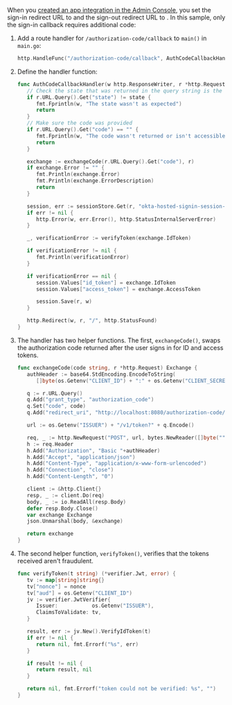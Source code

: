 When you [created an app integration in the Admin Console](#create-an-app-integration-in-the-admin-console), you set the sign-in redirect URL to <StackSnippet snippet="signinredirecturi" inline /> and the sign-out redirect URL to <StackSnippet snippet="signoutredirecturi" inline />. In this sample, only the sign-in callback requires additional code:

1. Add a route handler for `/authorization-code/callback` to `main()` in `main.go`:

   ```go
   http.HandleFunc("/authorization-code/callback", AuthCodeCallbackHandler)
   ```

1. Define the handler function:

   ```go
   func AuthCodeCallbackHandler(w http.ResponseWriter, r *http.Request) {
      // Check the state that was returned in the query string is the same as the above state
      if r.URL.Query().Get("state") != state {
         fmt.Fprintln(w, "The state wasn't as expected")
         return
      }
      // Make sure the code was provided
      if r.URL.Query().Get("code") == "" {
         fmt.Fprintln(w, "The code wasn't returned or isn't accessible")
         return
      }

      exchange := exchangeCode(r.URL.Query().Get("code"), r)
      if exchange.Error != "" {
         fmt.Println(exchange.Error)
         fmt.Println(exchange.ErrorDescription)
         return
      }

      session, err := sessionStore.Get(r, "okta-hosted-signin-session-store")
      if err != nil {
         http.Error(w, err.Error(), http.StatusInternalServerError)
      }

      _, verificationError := verifyToken(exchange.IdToken)

      if verificationError != nil {
         fmt.Println(verificationError)
      }

      if verificationError == nil {
         session.Values["id_token"] = exchange.IdToken
         session.Values["access_token"] = exchange.AccessToken

         session.Save(r, w)
      }

      http.Redirect(w, r, "/", http.StatusFound)
   }
   ```

1. The handler has two helper functions. The first, `exchangeCode()`, swaps the authorization code returned after the user signs in for ID and access tokens.

   ```go
   func exchangeCode(code string, r *http.Request) Exchange {
      authHeader := base64.StdEncoding.EncodeToString(
         []byte(os.Getenv("CLIENT_ID") + ":" + os.Getenv("CLIENT_SECRET")))

      q := r.URL.Query()
      q.Add("grant_type", "authorization_code")
      q.Set("code", code)
      q.Add("redirect_uri", "http://localhost:8080/authorization-code/callback")

      url := os.Getenv("ISSUER") + "/v1/token?" + q.Encode()

      req, _ := http.NewRequest("POST", url, bytes.NewReader([]byte("")))
      h := req.Header
      h.Add("Authorization", "Basic "+authHeader)
      h.Add("Accept", "application/json")
      h.Add("Content-Type", "application/x-www-form-urlencoded")
      h.Add("Connection", "close")
      h.Add("Content-Length", "0")

      client := &http.Client{}
      resp, _ := client.Do(req)
      body, _ := io.ReadAll(resp.Body)
      defer resp.Body.Close()
      var exchange Exchange
      json.Unmarshal(body, &exchange)

      return exchange
   }
   ```

1. The second helper function, `verifyToken()`, verifies that the tokens received aren't fraudulent.

   ```go
   func verifyToken(t string) (*verifier.Jwt, error) {
      tv := map[string]string{}
      tv["nonce"] = nonce
      tv["aud"] = os.Getenv("CLIENT_ID")
      jv := verifier.JwtVerifier{
         Issuer:           os.Getenv("ISSUER"),
         ClaimsToValidate: tv,
      }

      result, err := jv.New().VerifyIdToken(t)
      if err != nil {
         return nil, fmt.Errorf("%s", err)
      }

      if result != nil {
         return result, nil
      }

      return nil, fmt.Errorf("token could not be verified: %s", "")
   }
   ```
